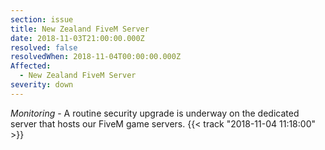 ```yaml
---
section: issue
title: New Zealand FiveM Server
date: 2018-11-03T21:00:00.000Z
resolved: false
resolvedWhen: 2018-11-04T00:00:00.000Z
Affected:
  - New Zealand FiveM Server
severity: down
---
```


*Monitoring* - A routine security upgrade is underway on the dedicated server that hosts our FiveM game servers. {{< track "2018-11-04 11:18:00" >}}
